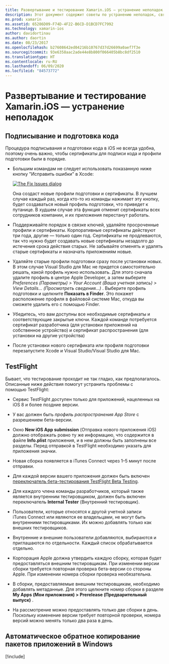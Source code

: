 ```yaml
---
title: Развертывание и тестирование Xamarin.iOS — устранение неполадок
description: Этот документ содержит советы по устранению неполадок, связанных с подготовкой и подписыванием кода, TestFlight и копированием пакета приложений iOS с узла сборки Mac в Windows.
ms.prod: xamarin
ms.assetid: 65286D09-F74D-4F22-B6CD-D1BCD7FC7992
ms.technology: xamarin-ios
author: davidortinau
ms.author: daortin
ms.date: 08/23/2017
ms.openlocfilehash: b27608642ed04216b10767d37d26699a0aef7f3e
ms.sourcegitcommit: 93e6358aac2ade44e8b800f066405b8bc8df2510
ms.translationtype: HT
ms.contentlocale: ru-RU
ms.lasthandoff: 06/09/2020
ms.locfileid: "84573772"
---
```

# <a name="xamarinios-testing-and-deployment---troubleshooting"></a>Развертывание и тестирование Xamarin.iOS — устранение неполадок

## <a name="code-signing--provisioning"></a>Подписывание и подготовка кода

Процедура подписывания и подготовки кода в iOS не всегда удобна, поэтому очень важно, чтобы сертификаты для подписи кода и профили подготовки были в порядке.

- Большим командам не следует использовать показанную ниже кнопку "Исправить ошибки" в Xcode:

    [![](troubleshooting-images/fixissue.png "The Fix Issues dialog")](troubleshooting-images/fixissue.png#lightbox)

    Она создаст новые профили подготовки и сертификаты. В лучшем случае каждый раз, когда кто-то из команды нажимает эту кнопку, будет создаваться новый профиль подготовки, что приведет к путанице. В худшем случае эта функция отменит сертификаты всех сотрудников компании, и их приложения перестанут работать.

- Поддерживайте порядок в связке ключей, удаляйте просроченные профили и сертификаты. Корпоративные сертификаты действуют три года, другие — только один год. Сертификаты не продлеваются, так что нужно будет создавать новые сертификаты незадолго до истечения срока действия старых. Не забывайте отменять и удалять старые сертификаты и назначать приложениям новые.

- Удаляйте старые профили подготовки сразу после установки новых. В этом случае Visual Studio для Mac не придется самостоятельно решать, какой профиль нужно использовать. Для этого сначала удалите профиль в центре Apple Developer, а затем выберите *Preferences (Параметры) > Your Account (Ваша учетная запись) > View Details… (Просмотреть сведения...)* . Выберите профиль подготовки и щелкните **Показать в Finder**. Это покажет расположение профиля в файловой системе Mac, откуда вы сможете удалить его с помощью Finder.

- Убедитесь, что вам доступны все необходимые сертификаты и соответствующие закрытые ключи. Каждой команде потребуется сертификат разработчика (для установки приложений на собственное устройство) и сертификат распространения (для установки на другие устройства)

- После установки нового сертификата или профиля подготовки перезапустите Xcode и Visual Studio/Visual Studio для Mac.

## <a name="testflight"></a>TestFlight

Бывает, что тестирование проходит не так гладко, как предполагалось.  Описанные ниже действия помогут устранить проблемы с помощью TestFlight:

- Сервис TestFlight доступен только для приложений, нацеленных на iOS 8 и более поздние версии.

- У вас должен быть *профиль распространения App Store* с разрешением бета-версии.

- Окно **New iOS App submission** (Отправка нового приложения iOS) должно отображать ровно ту же информацию, что содержится в файле **Info.plist** приложения, и в нем должны быть заполнены все разделы. Перед отправкой в TestFlight необходимо указать для приложения значки.

- Новая сборка появляется в iTunes Connect через 1–5 минут после отправки.

- Для каждой версии вашего приложения должен быть включен [переключатель бета-тестирования TestFlight Beta Testing](~/ios/deploy-test/testflight.md#beta-testing).

- Для каждого члена команды разработчиков, который также является внутренним тестировщиком, должен быть включен переключатель **Internal Tester** (Внутренний тестировщик).

- Пользователи, которые относятся к другой учетной записи iTunes Connect или являются ее владельцами, не могут быть внутренними тестировщиками. Их можно добавлять только как внешних тестировщиков.

- Внутренние и внешние пользователи добавляются, выбираются и приглашаются по отдельности. Каждый список обрабатывается отдельно.

- Корпорация Apple должна утвердить каждую сборку, которая будет предоставляться внешним тестировщикам. При изменении версии сборки требуется повторная проверка бета-версии со стороны Apple. При изменении номера сборки проверка необязательна.

- В сборки, предоставляемые внешним тестировщикам, необходимо добавлять метаданные. Для этого щелкните номер сборки в разделе **My Apps (Мои приложения) > Prerelease (Предварительный выпуск)** .

- На рассмотрение можно предоставлять только две сборки в день. Поскольку изменение версии требует повторной проверки, номера версий можно менять только два раза в день.

<a name="Automatically_copy_app_bundles_back_to_Windows"></a>

## <a name="automatically-copy-app-bundles-back-to-windows"></a>Автоматическое обратное копирование пакетов приложений в Windows

[!include[](~/ios/includes/copy-app-bundle-to-windows.md)]
